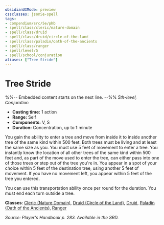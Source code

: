 ```yaml
---
obsidianUIMode: preview
cssclasses: json5e-spell
tags:
- compendium/src/5e/phb
- spell/class/cleric/nature-domain
- spell/class/druid
- spell/class/druid/circle-of-the-land
- spell/class/paladin/oath-of-the-ancients
- spell/class/ranger
- spell/level/5
- spell/school/conjuration
aliases: ["Tree Stride"]
---
```

# Tree Stride
%%-- Embedded content starts on the next line. --%%
*5th-level, Conjuration*  

- **Casting time:** 1 action
- **Range:** Self
- **Components:** V, S
- **Duration:** Concentration, up to 1 minute

You gain the ability to enter a tree and move from inside it to inside another tree of the same kind within 500 feet. Both trees must be living and at least the same size as you. You must use 5 feet of movement to enter a tree. You instantly know the location of all other trees of the same kind within 500 feet and, as part of the move used to enter the tree, can either pass into one of those trees or step out of the tree you're in. You appear in a spot of your choice within 5 feet of the destination tree, using another 5 feet of movement. If you have no movement left, you appear within 5 feet of the tree you entered.

You can use this transportation ability once per round for the duration. You must end each turn outside a tree.

**Classes**: [Cleric (Nature Domain)](/Systems/5e/classes/cleric-nature-domain.md), [Druid (Circle of the Land)](/Systems/5e/classes/druid-circle-of-the-land.md), [Druid](/Systems/5e/classes/druid.md), [Paladin (Oath of the Ancients)](/Systems/5e/classes/paladin-oath-of-the-ancients.md), [Ranger](/Systems/5e/classes/ranger.md)

*Source: Player's Handbook p. 283. Available in the SRD.*